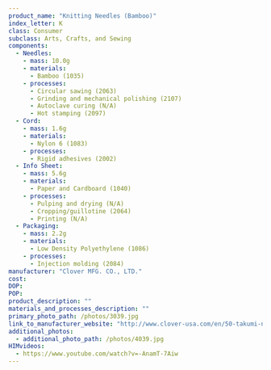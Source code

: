 ```yaml
---
product_name: "Knitting Needles (Bamboo)"
index_letter: K
class: Consumer
subclass: Arts, Crafts, and Sewing
components:
  - Needles:
    - mass: 10.0g
    - materials:
      - Bamboo (1035)
    - processes:
      - Circular sawing (2063)
      - Grinding and mechanical polishing (2107)
      - Autoclave curing (N/A)
      - Hot stamping (2097)
  - Cord:
    - mass: 1.6g
    - materials:
      - Nylon 6 (1083)
    - processes:
      - Rigid adhesives (2002)
  - Info Sheet:
    - mass: 5.6g
    - materials:
      - Paper and Cardboard (1040)
    - processes:
      - Pulping and drying (N/A)
      - Cropping/guillotine (2064)
      - Printing (N/A)
  - Packaging:
    - mass: 2.2g
    - materials:
      - Low Density Polyethylene (1086)
    - processes:
      - Injection molding (2084)
manufacturer: "Clover MFG. CO., LTD."
cost: 
DOP: 
POP: 
product_description: ""
materials_and_processes_description: ""
primary_photo_path: /photos/3039.jpg
link_to_manufacturer_website: "http://www.clover-usa.com/en/50-takumi-needles-"
additional_photos:
  - additional_photo_path: /photos/4039.jpg
HIMvideos:
  - https://www.youtube.com/watch?v=-AnamT-7Aiw
---
```

